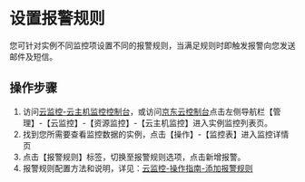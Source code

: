 # 设置报警规则
您可针对实例不同监控项设置不同的报警规则，当满足规则时即触发报警向您发送邮件及短信。

## 操作步骤
1. 访问[云监控-云主机监控控制台](https://cms-console.jdcloud.com/serverMonitor)，或访问[京东云控制台](https://console.jdcloud.com/)点击左侧导航栏【管理】-【云监控】-【资源监控】-【云主机监控】进入实例监控列表页。
2. 找到您所需要查看监控数据的实例，点击【操作】-【监控表】进入监控详情页
3. 点击【报警规则】标签，切换至报警规则选项，点击新增报警。
4. 报警规则配置方法和说明，详见：[云监控-操作指南-添加报警规则](https://docs.jdcloud.com/cn/monitoring/add-rule)

